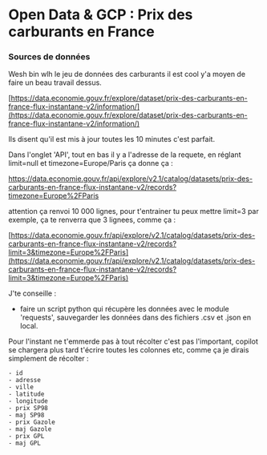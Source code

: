 # Open Data & GCP : Prix des carburants en France

### Sources de données

Wesh bin wlh le jeu de données des carburants il est cool y'a moyen de faire un beau travail dessus.

[https://data.economie.gouv.fr/explore/dataset/prix-des-carburants-en-france-flux-instantane-v2/information/](https://data.economie.gouv.fr/explore/dataset/prix-des-carburants-en-france-flux-instantane-v2/information/)

Ils disent qu'il est mis à jour toutes les 10 minutes c'est parfait.

Dans l'onglet 'API', tout en bas il y a l'adresse de la requete, en réglant limit=null et timezone=Europe/Paris ça donne ça :

https://data.economie.gouv.fr/api/explore/v2.1/catalog/datasets/prix-des-carburants-en-france-flux-instantane-v2/records?timezone=Europe%2FParis

attention ça renvoi 10 000 lignes, pour t'entrainer tu peux mettre limit=3 par exemple, ça te renverra que 3 lignees, comme ça :

[https://data.economie.gouv.fr/api/explore/v2.1/catalog/datasets/prix-des-carburants-en-france-flux-instantane-v2/records?limit=3&timezone=Europe%2FParis](https://data.economie.gouv.fr/api/explore/v2.1/catalog/datasets/prix-des-carburants-en-france-flux-instantane-v2/records?limit=3&timezone=Europe%2FParis)

J'te conseille :

  - faire un script python qui récupère les données avec le module 'requests', sauvegarder les données dans des fichiers .csv et .json en local. 
  
  Pour l'instant ne t'emmerde pas à tout récolter c'est pas l'important, copilot se chargera plus tard t'écrire toutes les colonnes etc, comme ça je dirais simplement de récolter : 

    - id
    - adresse
    - ville
    - latitude
    - longitude
    - prix SP98
    - maj SP98
    - prix Gazole
    - maj Gazole
    - prix GPL
    - maj GPL